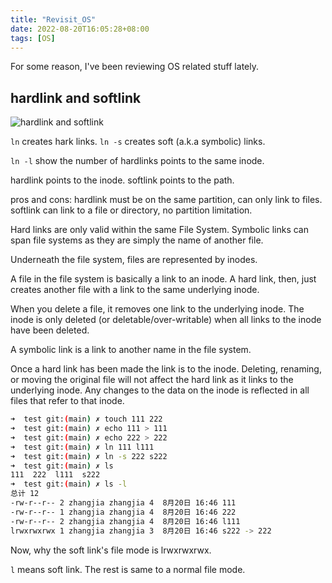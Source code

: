```yaml
---
title: "Revisit_OS"
date: 2022-08-20T16:05:28+08:00
tags: [OS]
---
```


For some reason, I've been reviewing OS related stuff lately.

## hardlink and softlink

![hardlink and softlink](../hardlink.jpg)

`ln` creates hark links.
`ln -s` creates soft (a.k.a symbolic) links.

`ln -l` show the number of hardlinks points to the same inode.

hardlink points to the inode.
softlink points to the path.

pros and cons:
hardlink must be on the same partition, can only link to files.
softlink can link to a file or directory, no partition limitation.

Hard links are only valid within the same File System. Symbolic links can span file systems as they are simply the name of another file.

Underneath the file system, files are represented by inodes.

A file in the file system is basically a link to an inode.
A hard link, then, just creates another file with a link to the same underlying inode.

When you delete a file, it removes one link to the underlying inode. The inode is only deleted (or deletable/over-writable) when all links to the inode have been deleted.

A symbolic link is a link to another name in the file system.

Once a hard link has been made the link is to the inode. Deleting, renaming, or moving the original file will not affect the hard link as it links to the underlying inode. Any changes to the data on the inode is reflected in all files that refer to that inode.

```bash
➜  test git:(main) ✗ touch 111 222
➜  test git:(main) ✗ echo 111 > 111
➜  test git:(main) ✗ echo 222 > 222
➜  test git:(main) ✗ ln 111 l111   
➜  test git:(main) ✗ ln -s 222 s222
➜  test git:(main) ✗ ls            
111  222  l111  s222
➜  test git:(main) ✗ ls -l
总计 12
-rw-r--r-- 2 zhangjia zhangjia 4  8月20日 16:46 111
-rw-r--r-- 1 zhangjia zhangjia 4  8月20日 16:46 222
-rw-r--r-- 2 zhangjia zhangjia 4  8月20日 16:46 l111
lrwxrwxrwx 1 zhangjia zhangjia 3  8月20日 16:46 s222 -> 222
```

Now, why the soft link's file mode is lrwxrwxrwx.

`l` means soft link. The rest is same to a normal file mode.
